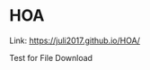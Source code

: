 # HOA

Link:  https://juli2017.github.io/HOA/


Test for File Download
 <a href="/files/rptStatistics_2018.pdf" download> 

